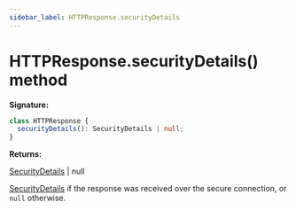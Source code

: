 ```yaml
---
sidebar_label: HTTPResponse.securityDetails
---
```


# HTTPResponse.securityDetails() method

**Signature:**

```typescript
class HTTPResponse {
  securityDetails(): SecurityDetails | null;
}
```

**Returns:**

[SecurityDetails](./puppeteer.securitydetails.md) \| null

[SecurityDetails](./puppeteer.securitydetails.md) if the response was received
over the secure connection, or `null` otherwise.
